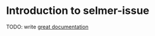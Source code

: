 # Introduction to selmer-issue

TODO: write [great documentation](http://jacobian.org/writing/what-to-write/)

